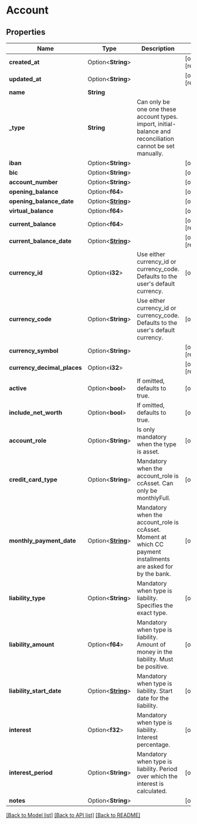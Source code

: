 # Account

## Properties

Name | Type | Description | Notes
------------ | ------------- | ------------- | -------------
**created_at** | Option<**String**> |  | [optional][readonly]
**updated_at** | Option<**String**> |  | [optional][readonly]
**name** | **String** |  | 
**_type** | **String** | Can only be one one these account types. import, initial-balance and reconciliation cannot be set manually. | 
**iban** | Option<**String**> |  | [optional]
**bic** | Option<**String**> |  | [optional]
**account_number** | Option<**String**> |  | [optional]
**opening_balance** | Option<**f64**> |  | [optional]
**opening_balance_date** | Option<[**String**](string.md)> |  | [optional]
**virtual_balance** | Option<**f64**> |  | [optional]
**current_balance** | Option<**f64**> |  | [optional][readonly]
**current_balance_date** | Option<[**String**](string.md)> |  | [optional][readonly]
**currency_id** | Option<**i32**> | Use either currency_id or currency_code. Defaults to the user's default currency. | [optional]
**currency_code** | Option<**String**> | Use either currency_id or currency_code. Defaults to the user's default currency. | [optional]
**currency_symbol** | Option<**String**> |  | [optional][readonly]
**currency_decimal_places** | Option<**i32**> |  | [optional][readonly]
**active** | Option<**bool**> | If omitted, defaults to true. | [optional]
**include_net_worth** | Option<**bool**> | If omitted, defaults to true. | [optional]
**account_role** | Option<**String**> | Is only mandatory when the type is asset. | [optional]
**credit_card_type** | Option<**String**> | Mandatory when the account_role is ccAsset. Can only be monthlyFull. | [optional]
**monthly_payment_date** | Option<[**String**](string.md)> | Mandatory when the account_role is ccAsset. Moment at which CC payment installments are asked for by the bank. | [optional]
**liability_type** | Option<**String**> | Mandatory when type is liability. Specifies the exact type. | [optional]
**liability_amount** | Option<**f64**> | Mandatory when type is liability. Amount of money in the liability. Must be positive. | [optional]
**liability_start_date** | Option<[**String**](string.md)> | Mandatory when type is liability. Start date for the liability. | [optional]
**interest** | Option<**f32**> | Mandatory when type is liability. Interest percentage. | [optional]
**interest_period** | Option<**String**> | Mandatory when type is liability. Period over which the interest is calculated. | [optional]
**notes** | Option<**String**> |  | [optional]

[[Back to Model list]](../README.md#documentation-for-models) [[Back to API list]](../README.md#documentation-for-api-endpoints) [[Back to README]](../README.md)


